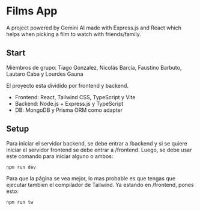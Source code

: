 # Films App

A project powered by Gemini AI made with Express.js and React which helps when picking a film to watch with friends/family.

## Start

Miembros de grupo: Tiago Gonzalez, Nicolás Barcia, Faustino Barbuto, Lautaro Caba y Lourdes Gauna

El proyecto esta dividido por frontend y backend.
- Frontend: React, Tailwind CSS, TypeScript y Vite
- Backend: Node.js + Express.js y TypeScript
- DB: MongoDB y Prisma ORM como adapter

## Setup

Para iniciar el servidor backend, se debe entrar a /backend y si se quiere iniciar el servidor frontend se debe entrar a /frontend. Luego, se debe usar este comando para iniciar alguno o ambos:

```
npm run dev
```

Para que la página se vea mejor, lo mas probable es que tengas que ejecutar tambien el compilador de Tailwind. Ya estando en /frontend, pones esto:
```
npm run tw
```